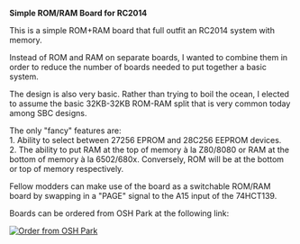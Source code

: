 <b>Simple ROM/RAM Board for RC2014</b>
<p>
This is a simple ROM+RAM board that full outfit an RC2014 system with memory.
<p>
Instead of ROM and RAM on separate boards, I wanted to combine them in order to reduce the number of boards needed to put together a basic system. 
<p>
The design is also very basic. Rather than trying to boil the ocean, I elected to assume the basic 32KB-32KB ROM-RAM split that is very common today among SBC designs.
<p>
The only "fancy" features are:
<br>1. Ability to select between 27256 EPROM and 28C256 EEPROM devices.
<br>2. The ability to put RAM at the top of memory à la Z80/8080 or RAM at the bottom of memory à la 6502/680x. Conversely, ROM will be at the bottom or top of memory respectively.
<p>
Fellow modders can make use of the board as a switchable ROM/RAM board by swapping in a "PAGE" signal to the A15 input of the 74HCT139.
<p>
Boards can be ordered from OSH Park at the following link:
<p>
<a href="https://www.oshpark.com/shared_projects/Yfu9JolG"><img src="https://www.oshpark.com/assets/badge-5b7ec47045b78aef6eb9d83b3bac6b1920de805e9a0c227658eac6e19a045b9c.png" alt="Order from OSH Park"></img></a>
<p>

